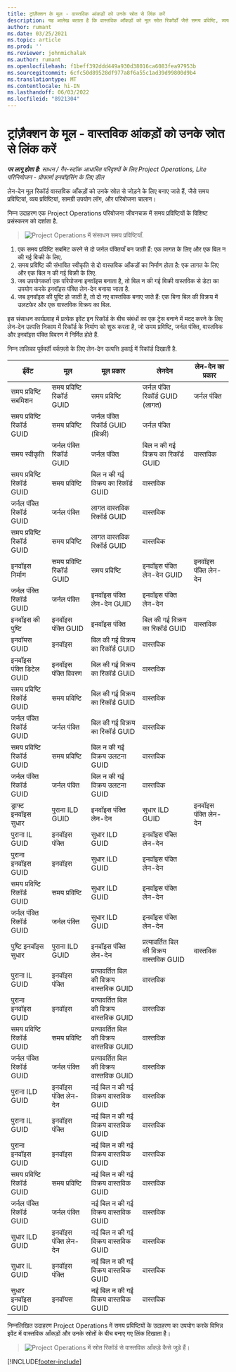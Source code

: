 ```yaml
---
title: ट्रांज़ैक्शन के मूल - वास्तविक आंकड़ों को उनके स्रोत से लिंक करें
description: यह आलेख बताता है कि वास्तविक आँकड़ों को मूल स्रोत रिकॉर्डों जैसे समय प्रविष्टि, व्यय प्रविष्टि या सामग्री उपयोग लॉग से कैसे लिंक करने के लिए कैसे लेन-देन मूल की अवधारणा का इस्तेमाल किया जाता है.
author: rumant
ms.date: 03/25/2021
ms.topic: article
ms.prod: ''
ms.reviewer: johnmichalak
ms.author: rumant
ms.openlocfilehash: f1beff392ddd449a930d38016ca6083fea97953b
ms.sourcegitcommit: 6cfc50d89528df977a8f6a55c1ad39d99800d9b4
ms.translationtype: MT
ms.contentlocale: hi-IN
ms.lasthandoff: 06/03/2022
ms.locfileid: "8921304"
---
```

# <a name="transaction-origins---link-actuals-to-their-source"></a>ट्रांज़ैक्शन के मूल - वास्तविक आंकड़ों को उनके स्रोत से लिंक करें

_**पर लागू होता है:** साधन / गैर-स्टॉक आधारित परिदृश्यों के लिए Project Operations, Lite परिनियोजन - प्रोफार्मा इनवॉइसिंग के लिए डील_

लेन-देन मूल रिकॉर्ड वास्तविक आँकड़ों को उनके स्रोत से जोड़ने के लिए बनाए जाते हैं, जैसे समय प्रविष्टियां, व्यय प्रविष्टियां, सामग्री उपयोग लॉग, और परियोजना चालान।

निम्न उदाहरण एक Project Operations परियोजना जीवनचक्र में समय प्रविष्टियों के विशिष्ट प्रसंस्करण को दर्शाता है.

> ![Project Operations में संसाधन समय प्रविष्टियाँ.](media/basic-guide-17.png)
 
1. एक समय प्रविष्टि सबमिट करने से दो जर्नल पंक्तियाँ बन जाती हैं: एक लागत के लिए और एक बिल न की गई बिक्री के लिए.
2. समय प्रविष्टि की संभावित स्वीकृति से दो वास्तविक आँकडों का निर्माण होता है: एक लागत के लिए और एक बिल न की गई बिक्री के लिए.
3. जब उपयोगकर्ता एक परियोजना इनवॉइस बनाता है, तो बिल न की गई बिक्री वास्तविक से डेटा का उपयोग करके इनवॉइस पंक्ति लेन-देन बनाया जाता है.
4. जब इनवॉइस की पुष्टि हो जाती है, तो दो नए वास्तविक बनाए जाते हैं: एक बिना बिल की विक्रय में उलटफेर और एक वास्तविक विक्रय का बिल.

इस संसाधन कार्यप्रवाह में प्रत्येक इवेंट इन रिकॉर्ड के बीच संबंधों का एक ट्रेस बनाने में मदद करने के लिए लेन-देन उत्पत्ति निकाय में रिकॉर्ड के निर्माण को शुरू करता है, जो समय प्रविष्टि, जर्नल पंक्ति, वास्तविक और इनवॉइस पंक्ति विवरण में निर्मित होते हैं.

निम्न तालिका पूर्ववर्ती वर्कफ़्लो के लिए लेन-देन उत्पत्ति इकाई में रिकॉर्ड दिखाती है.

| ईवेंट                        | मूल                   | मूल प्रकार                       | लेनदेन                       | लेन-देन का प्रकार         |
|------------------------------|--------------------------|-----------------------------------|-----------------------------------|--------------------------|
| समय प्रविष्टि सबमिशन        | समय प्रविष्टि रिकॉर्ड GUID   | समय प्रविष्टि                        | जर्नल पंक्ति रिकॉर्ड GUID (लागत)   | जर्नल पंक्ति             |
| समय प्रविष्टि रिकॉर्ड GUID       | समय प्रविष्टि               | जर्नल पंक्ति रिकॉर्ड GUID (बिक्री)  | जर्नल पंक्ति                      |                          |
| समय स्वीकृति                | जर्नल पंक्ति रिकॉर्ड GUID | जर्नल पंक्ति                      | बिल न की गई विक्रय का रिकॉर्ड GUID        | वास्तविक                   |
| समय प्रविष्टि रिकॉर्ड GUID       | समय प्रविष्टि               | बिल न की गई विक्रय का रिकॉर्ड GUID        | वास्तविक                            |                          |
| जर्नल पंक्ति रिकॉर्ड GUID     | जर्नल पंक्ति             | लागत वास्तविक रिकॉर्ड GUID           | वास्तविक                            |                          |
| समय प्रविष्टि रिकॉर्ड GUID       | समय प्रविष्टि               | लागत वास्तविक रिकॉर्ड GUID           | वास्तविक                            |                          |
| इनवॉइस निर्माण             | समय प्रविष्टि रिकॉर्ड GUID   | समय प्रविष्टि                        | इनवॉइस पंक्ति लेन-देन GUID     | इनवॉइस पंक्ति लेन-देन |
| जर्नल पंक्ति रिकॉर्ड GUID     | जर्नल पंक्ति             | इनवॉइस पंक्ति लेन-देन GUID     | इनवॉइस पंक्ति लेन-देन          |                          |
| इनवॉइस की पुष्टि         | इनवॉइस पंक्ति GUID        | इनवॉइस पंक्ति                      | बिल की गई विक्रय का रिकॉर्ड GUID          | वास्तविक                   |
| इनवॉयस GUID                 | इनवॉइस                  | बिल की गई विक्रय का रिकॉर्ड GUID          | वास्तविक                            |                          |
| इनवॉइस पंक्ति डिटेल GUID     | इनवॉइस पंक्ति विवरण      | बिल की गई विक्रय का रिकॉर्ड GUID          | वास्तविक                            |                          |
| समय प्रविष्टि रिकॉर्ड GUID       | समय प्रविष्टि               | बिल की गई विक्रय का रिकॉर्ड GUID          | वास्तविक                            |                          |
| जर्नल पंक्ति रिकॉर्ड GUID     | जर्नल पंक्ति             | बिल की गई विक्रय का रिकॉर्ड GUID          | वास्तविक                            |                          |
| समय प्रविष्टि रिकॉर्ड GUID       | समय प्रविष्टि               | बिल न की गई विक्रय उलटना GUID      | वास्तविक                            |                          |
| जर्नल पंक्ति रिकॉर्ड GUID     | जर्नल पंक्ति             | बिल न की गई विक्रय उलटना GUID      | वास्तविक                            |                          |
| ड्राफ्ट इनवॉइस सुधार     | पुराना ILD GUID             | इनवॉइस पंक्ति लेन-देन          | सुधार ILD GUID               | इनवॉइस पंक्ति लेन-देन |
| पुराना IL GUID                  | इनवॉइस पंक्ति             | सुधार ILD GUID               | इनवॉइस पंक्ति लेन-देन          |                          |
| पुराना इनवॉइस GUID             | इनवॉइस                  | सुधार ILD GUID               | इनवॉइस पंक्ति लेन-देन          |                          |
| समय प्रविष्टि रिकॉर्ड GUID       | समय प्रविष्टि               | सुधार ILD GUID               | इनवॉइस पंक्ति लेन-देन          |                          |
| जर्नल पंक्ति रिकॉर्ड GUID     | जर्नल पंक्ति             | सुधार ILD GUID               | इनवॉइस पंक्ति लेन-देन          |                          |
| पुष्टि इनवॉइस सुधार | पुराना ILD GUID             | इनवॉइस पंक्ति लेन-देन          | प्रत्यावर्तित बिल की विक्रय वास्तविक GUID | वास्तविक                   |
| पुराना IL GUID                  | इनवॉइस पंक्ति             | प्रत्यावर्तित बिल की विक्रय वास्तविक GUID | वास्तविक                            |                          |
| पुराना इनवॉइस GUID             | इनवॉइस                  | प्रत्यावर्तित बिल की विक्रय वास्तविक GUID | वास्तविक                            |                          |
| समय प्रविष्टि रिकॉर्ड GUID       | समय प्रविष्टि               | प्रत्यावर्तित बिल की विक्रय वास्तविक GUID | वास्तविक                            |                          |
| जर्नल पंक्ति रिकॉर्ड GUID     | जर्नल पंक्ति             | प्रत्यावर्तित बिल की विक्रय वास्तविक GUID | वास्तविक                            |                          |
| पुराना ILD GUID                 | इनवॉइस पंक्ति लेन-देन | नई बिल न की गई विक्रय वास्तविक GUID    | वास्तविक                            |                          |
| पुराना IL GUID                  | इनवॉइस पंक्ति             | नई बिल न की गई विक्रय वास्तविक GUID    | वास्तविक                            |                          |
| पुराना इनवॉइस GUID             | इनवॉइस                  | नई बिल न की गई विक्रय वास्तविक GUID    | वास्तविक                            |                          |
| समय प्रविष्टि रिकॉर्ड GUID       | समय प्रविष्टि               | नई बिल न की गई विक्रय वास्तविक GUID    | वास्तविक                            |                          |
| जर्नल पंक्ति रिकॉर्ड GUID     | जर्नल पंक्ति             | नई बिल न की गई विक्रय वास्तविक GUID    | वास्तविक                            |                          |
| सुधार ILD GUID          | इनवॉइस पंक्ति लेन-देन | नई बिल न की गई विक्रय वास्तविक GUID    | वास्तविक                            |                          |
| सुधार IL GUID           | इनवॉइस पंक्ति             | नई बिल न की गई विक्रय वास्तविक GUID    | वास्तविक                            |                          |
| सुधार इनवॉइस GUID      | इनवॉयस                  | नई बिल न की गई विक्रय वास्तविक GUID    | वास्तविक                            |                          |


निम्नलिखित उदाहरण Project Operations में समय प्रविष्टियों के उदाहरण का उपयोग करके विभिन्न इवेंट में वास्तविक आँकड़ों और उनके स्रोतों के बीच बनाए गए लिंक दिखाता है।

> ![Project Operations में स्रोत रिकॉर्ड से वास्तविक आँकड़े कैसे जुड़े हैं।](media/TransactionOrigins.png)

[!INCLUDE[footer-include](../includes/footer-banner.md)]
